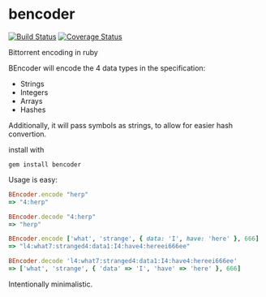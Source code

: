 bencoder
========

[![Build Status](https://travis-ci.org/kholbekj/bencoder.svg?branch=master)](https://travis-ci.org/kholbekj/bencoder)
[![Coverage Status](https://coveralls.io/repos/kholbekj/bencoder/badge.png?branch=master)](https://coveralls.io/r/kholbekj/bencoder?branch=master)

Bittorrent encoding in ruby

BEncoder will encode the 4 data types in the specification:

 - Strings
 - Integers
 - Arrays
 - Hashes

Additionally, it will pass symbols as strings, to allow for easier hash convertion.

install with

    gem install bencoder
    
Usage is easy:

```ruby
BEncoder.encode "herp"
=> "4:herp"

BEncoder.decode "4:herp"
=> "herp"

BEncoder.encode ['what', 'strange', { data: 'I', have: 'here' }, 666]
=> "l4:what7:stranged4:data1:I4:have4:hereei666ee"

BEncoder.decode 'l4:what7:stranged4:data1:I4:have4:hereei666ee'
=> ['what', 'strange', { 'data' => 'I', 'have' => 'here' }, 666]
```
Intentionally minimalistic.
